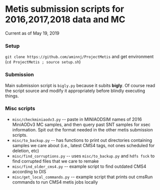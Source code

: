 # Metis submission scripts for 2016,2017,2018 data and MC
Current as of May 19, 2019

### Setup
`git clone https://github.com/aminnj/ProjectMetis` and get environment (`cd ProjectMetis ; source setup.sh`)

### Submission

Main submission script is `bigly.py` because it subits **bigly**. Of course read the script source and modify it appropriately before blindly executing things.

### Misc scripts
* `misc/checkminiaodv3.py` -- paste in MINIAODSIM names of 2016 MiniAODv3 MC samples, and then query past SNT samples for xsec information. Spit out the format needed in the other metis submission scripts.
* `misc/to_backup.py` -- has functions to print out directories containing samples we care about (i.e., latest CMS4 tags, not ones scheduled for deletion, etc)
* `misc/find_corruptions.py` -- uses `misc/to_backup.py` and `hdfs fsck` to find corrupted files that we care to remake
* `misc/find_older_cms4.py` -- example script to find outdated CMS4 according to DIS
* `misc/get_local_commands.py` -- example script that prints out cmsRun commands to run CMS4 metis jobs locally

